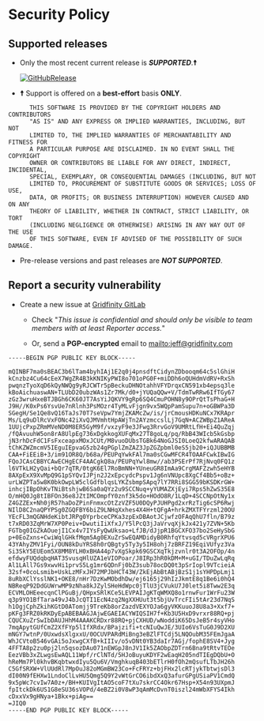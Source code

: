 # Security Policy

## Supported releases

* Only the most recent current release is ***SUPPORTED***.**☨**

    [![GitHubRelease](https://img.shields.io/github/release/johnsonjh/opendnsmyip.svg)](https://github.com/johnsonjh/opendnsmyip/releases/)

* **☨** Support is offered on a **best-effort** basis **ONLY**.

```text
      THIS SOFTWARE IS PROVIDED BY THE COPYRIGHT HOLDERS AND CONTRIBUTORS
      "AS IS" AND ANY EXPRESS OR IMPLIED WARRANTIES, INCLUDING, BUT NOT
      LIMITED TO, THE IMPLIED WARRANTIES OF MERCHANTABILITY AND FITNESS FOR
      A PARTICULAR PURPOSE ARE DISCLAIMED. IN NO EVENT SHALL THE COPYRIGHT
      OWNER OR CONTRIBUTORS BE LIABLE FOR ANY DIRECT, INDIRECT, INCIDENTAL,
      SPECIAL, EXEMPLARY, OR CONSEQUENTIAL DAMAGES (INCLUDING, BUT NOT
      LIMITED TO, PROCUREMENT OF SUBSTITUTE GOODS OR SERVICES; LOSS OF USE,
      DATA, OR PROFITS; OR BUSINESS INTERRUPTION) HOWEVER CAUSED AND ON ANY
      THEORY OF LIABILITY, WHETHER IN CONTRACT, STRICT LIABILITY, OR TORT
      (INCLUDING NEGLIGENCE OR OTHERWISE) ARISING IN ANY WAY OUT OF THE USE
      OF THIS SOFTWARE, EVEN IF ADVISED OF THE POSSIBILITY OF SUCH DAMAGE.
```

* Pre-release versions and past releases are ***NOT SUPPORTED***.

## Report a security vulnerability

* Create a new issue at [Gridfinity GitLab](https://gitlab.gridfinity.com/jeff/go-opendns-myip/-/issues)
  * Check "*This issue is confidential and should only be visible to team members with at least Reporter access.*"

  * Or, send a **PGP-encrypted** email to <mailto:jeff@gridfinity.com>

```text
-----BEGIN PGP PUBLIC KEY BLOCK-----

mQINBF7ma0sBEAC3b6lTam4byhIAj1E2q0j4pnsdftCidynZDbooqm64c5slGhiH
kCnzbz4Cu64cEeX7WgZR4B3kKNIKyPWI8o701oPG0F+miDDh6oQUHdmVdRV+RxSh
pwqnzTyoXqD6kQyNWQg9yRJCWTr5pBeckuDHNOtahhVFYDrqxCN591xb4epsq3le
kBoAichuaswAN+TLUbD20ubzWAs1Zr7Mk/d0+jYUQaQQw+V/TdmTwRRw6IfTGy67
zGz3wruHxeBTJBGh6CK60JT7AsYiJQKVY9gRp6SQ4CmuPOHN8y9OPrQtTsPhaG+H
J9H//K0xPs6YsvUe7nRlnh3PsMOzr4TyMLvFjgn9vx5WQpPamSupu7n+oGBWPa3D
SGegH/Se1Qe8vQ16TaJs70T7seVpw7YmjZKAMcZw/is/jrCmousHDKuNCx7KRApr
Ms/Lq9uDlRcVxFONc42iXvQJMVmhtHpAWjTn2AYzmccslLj7GqN+ACZWBpZ1AReA
1UUjcPxpZRmMVeND0M8ER5GyM9f/vxzyF9e3JFwg3RrvGoV9UMRtLfH+Ei4QuZqj
/fQAvuuhW5on8rA8UlpEg736xDgkkogXUFqMx27T8goLq/pq/RbB43WIcb5kGsbp
jN3rhDcFdC1FsFxceapxMOxJCUt/M8vuoDUbsTGBk64NoGJSI0LoeQ2kfwARAQAB
tChKZWZmcmV5IEguIEpvaG5zb24gPGplZmZAZ3JpZGZpbml0eS5jb20+iQJUBBMB
CAA+FiEEiB+3/im91OR8Q/b68a/PEUPqYwkFAl7ma0sCGwMFCR4TOAAFCwkIBwIG
FQoJCAsCBBYCAwECHgECF4AACgkQ8a/PEUPqYwl8mw//ab3PSErPf7RjNvq0FQ1z
l6VTkLH2yQai+bQr7qTR/0tgK6El7RoBmNN+YUneuGR8ImAa9CrgMAFZzwh5eHYB
8AXpExX9XvMpQ9G1pSYQvIJPjn2J2xEpcydcPspv1Jg6nVNUpc8XgCf4Bb5+oBz+
urLWZPTa5w8K0bkOwpLW5clGdfblqsLYKZsbmpSApq7lY7RRi8SGG59bKSDKrGW+
inhcjIBpOhKvTNiBtshjwB6Sa0aQYz2u9SCCNuq+yYUMAZXjEyi7Rps5hZwS35E8
O/mHQ0Jg8tIBFOn36e8JZtIMCOmpfY0znf3k5do+HOdO8R/1LqD+4SCCNpOtNy1x
Z4GZZEx+Nh0jR57haDoZPinFnmxcOtZzVZF5U0DQyPJUHPgd2xrRzTig6cSP6Rwj
NIlD8C2naQPYPSg0ZGQFBY6biZ9LNHqXxhes4X4H+tQFgA+hrkZMXTFYrzml20OU
YEcFL3mQGNHdeKibtJRPg0YprbceCPKa3zpExDBAotJCjwfzOFAqQhU7fln/B79z
t7xRD03ZqMrW7XP0Peiv+DwutiIiXfxJ/Y5lPcQ3jJaVrvqXjkJx421y7ZVN+5Kb
FGTbg0IGZkAOuejI1Cx4v7IYsFyQwUksao+LfJB/dJjpR1BGCXFO37bo2SeHySbG
p+0EoZxns+CwiWqlGHkfMqm5Ag0EXuZrSwEQAMDidyB0RhfqYtvsqd5cVRgrXPU6
43YAhyZMV1Fyi/OUN8kDuYRS8h0rQBgty5Ty3y5IH8ohj7zBRFZ19EqiVUfyz3Va
Si3SkY5EUEom5X8MM8YLH0xBHA44p7vXgSkpk69GSCXqTkjzvnlr0t3A2OFOp/4n
efdwyFUQdqbqHAT3SvusqHlUZA1eVIOPoar/J8IRp3hR0kDM+M+uGI/TDuZwLqRq
Al1LAll7Gs9xwvHi1prvS5Lg1mr6QDnFj0bZ3sub78ocDQ0t3pSrIopl9VTcieiA
32sf+0coLsmib+UskLzMFxJH72MPJbHCT43W/ZkEjAbBtABjBzS1j1sYHPDpLmj1
8uRbXClYsslNK1+OKE8/nHr7DzKwMObdhDw/ej6165j29hIzJkmtE8q1Be6i0hQ4
NBReqP92DdGUWrwMP9zNha8kJZylSHeHdWpc0jTlU3jCVukU7J0let5i8Tww2E3q
ECVMLOHEeecqnClPGuBj/QHpxSRlKCe5LEVPAIJgKTqWMXQ8o1rnwFur1WrFu23W
q3p9YO1BfTara49vJ4bJcQTI1EcN4zq2NgXXHUut3t5bjUvTrcFIi5tAr23d7NqS
h1OgjCphZkihKGtD0ATomjj9TreKb8orZazdVEXYOJa6gyVKKuuoJ8U8a3+Xxf7+
pKFg3FRZ0kRKDyEpABEBAAGJAjwEGAEIACYWIQSIH7f+Kb3U5HxD9vrxr88RQ+pj
CQUCXuZrSwIbDAUJHhM4AAAKCRDxr88RQ+pjCXHUD/wNoddiK65DsJeB5r4syVHo
7mqApytGUfCmZ2XfFYp5lIfXRdx/BPajzifi+tcNIuQwJE/3UIo6VsTuG0J9D2XU
mNGY7wtnP/0UxwdsXlgxxU/0OCUVPARdMiBng3eBZlFTCdj5LNQOubM35FEmJgaA
WhJCVtoB546vGAi5oJxwgCXfB+kIIIv/o5vDNt0YB3daIr7AGj/fophE8SV4+Jyg
4FFTA8p2zu0pj2ln5qsozDAu071nEWGpJ8nJV1Ik5ZAObpZDTrn6Bna9tRtvTEOe
EezVBb3xZLwgsEwAQL11Wpf/rClNTd/5HJoBuyuKDYF2wEaqH205ndTIEgDQbU+O
hReMm7Pl0khvBKqbtwxdIyu5Qu6V/VmghkuqB403bETlrH0fOh2mQsufLTbJH26h
C5GfSRXW+VlUUdRl7MpOuJ82oMGmBW23Co+FcFRYz+bjFHx2lcRTjykTbtwjsDl3
dI00N9fEHXw1LndoClLvHU5Qmg5Q9Y2vWtGrCO6ibdXxQ3afurGPgUSiaPV1CmdQ
9x5pWc7cvIw7A0z+/BH+KUIVgItAO5coF7tXu7skrCC4Okr67Hsp+X54n93UXpmJ
fpItckDk6US1G8eSU36sVOPd/4eBZ2i0V8wP3qAmMcDvnT0iszl24mWbXFYS4Ikh
cDxxVx9gHNya+1Bkx+piAg==
=JIQ0
-----END PGP PUBLIC KEY BLOCK-----
```
